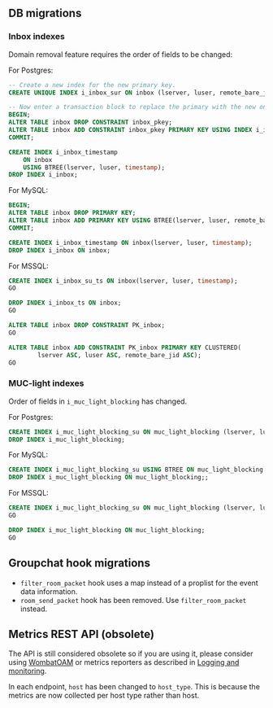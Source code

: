 ## DB migrations

### Inbox indexes

Domain removal feature requires the order of fields to be changed:

For Postgres:

```sql
-- Create a new index for the new primary key.
CREATE UNIQUE INDEX i_inbox_sur ON inbox (lserver, luser, remote_bare_jid);

-- Now enter a transaction block to replace the primary with the new one.
BEGIN;
ALTER TABLE inbox DROP CONSTRAINT inbox_pkey;
ALTER TABLE inbox ADD CONSTRAINT inbox_pkey PRIMARY KEY USING INDEX i_inbox_sur;
COMMIT;

CREATE INDEX i_inbox_timestamp
    ON inbox
    USING BTREE(lserver, luser, timestamp);
DROP INDEX i_inbox;
```

For MySQL:

```sql
BEGIN;
ALTER TABLE inbox DROP PRIMARY KEY;
ALTER TABLE inbox ADD PRIMARY KEY USING BTREE(lserver, luser, remote_bare_jid);
COMMIT;

CREATE INDEX i_inbox_timestamp ON inbox(lserver, luser, timestamp);
DROP INDEX i_inbox ON inbox;
```

For MSSQL:

```sql
CREATE INDEX i_inbox_su_ts ON inbox(lserver, luser, timestamp);
GO

DROP INDEX i_inbox_ts ON inbox;
GO

ALTER TABLE inbox DROP CONSTRAINT PK_inbox;
GO

ALTER TABLE inbox ADD CONSTRAINT PK_inbox PRIMARY KEY CLUSTERED(
        lserver ASC, luser ASC, remote_bare_jid ASC);
GO
```

### MUC-light indexes

Order of fields in `i_muc_light_blocking` has changed.

For Postgres:

```sql
CREATE INDEX i_muc_light_blocking_su ON muc_light_blocking (lserver, luser);
DROP INDEX i_muc_light_blocking;
```

For MySQL:

```sql
CREATE INDEX i_muc_light_blocking_su USING BTREE ON muc_light_blocking (lserver, luser);
DROP INDEX i_muc_light_blocking ON muc_light_blocking;;
```

For MSSQL:

```sql
CREATE INDEX i_muc_light_blocking_su ON muc_light_blocking (lserver, luser);
GO

DROP INDEX i_muc_light_blocking ON muc_light_blocking;
GO
```


## Groupchat hook migrations

- `filter_room_packet` hook uses a map instead of a proplist
  for the event data information.
- `room_send_packet` hook has been removed. Use `filter_room_packet` instead.

## Metrics REST API (obsolete)

The API is still considered obsolete so if you are using it,
please consider using [WombatOAM](https://www.erlang-solutions.com/capabilities/wombatoam/)
or metrics reporters as described in [Logging and monitoring](../operation-and-maintenance/Logging-&-monitoring.md).

In each endpoint, `host` has been changed to `host_type`.
This is because the metrics are now collected per host type rather than host.
